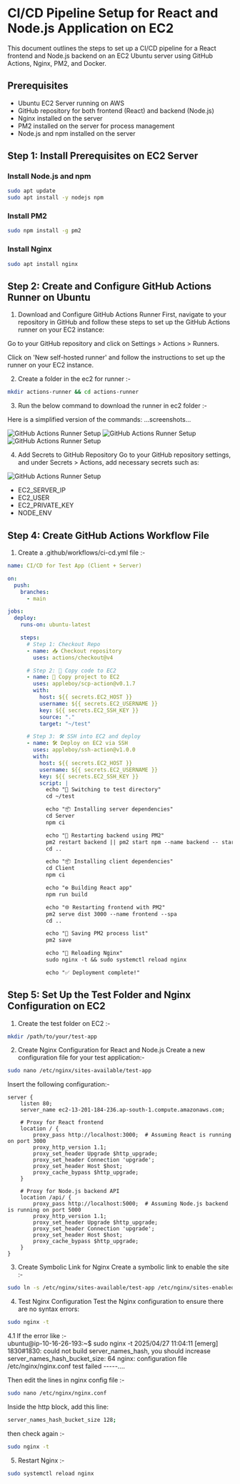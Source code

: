 # CI/CD Pipeline Setup for React and Node.js Application on EC2

This document outlines the steps to set up a CI/CD pipeline for a React frontend and Node.js backend on an EC2 Ubuntu server using GitHub Actions, Nginx, PM2, and Docker.

## Prerequisites

- Ubuntu EC2 Server running on AWS
- GitHub repository for both frontend (React) and backend (Node.js)
- Nginx installed on the server
- PM2 installed on the server for process management
- Node.js and npm installed on the server

## Step 1: Install Prerequisites on EC2 Server

### Install Node.js and npm

```bash
sudo apt update
sudo apt install -y nodejs npm
```

### Install PM2

```bash
sudo npm install -g pm2
```

### Install Nginx

```bash
sudo apt install nginx
```

## Step 2: Create and Configure GitHub Actions Runner on Ubuntu

1. Download and Configure GitHub Actions Runner
First, navigate to your repository in GitHub and follow these steps to set up the GitHub Actions runner on your EC2 instance:

Go to your GitHub repository and click on Settings > Actions > Runners.

Click on 'New self-hosted runner' and follow the instructions to set up the runner on your EC2 instance.

2. Create a folder in the ec2 for runner :-

```bash
mkdir actions-runner && cd actions-runner
```

3. Run the below command to download the runner in ec2 folder :-


Here is a simplified version of the commands:
...screenshots...


![GitHub Actions Runner Setup](./assets/Step1.png)
![GitHub Actions Runner Setup](./assets/step2.png)
![GitHub Actions Runner Setup](./assets/step3.png)




4. Add Secrets to GitHub Repository
Go to your GitHub repository settings, and under Secrets > Actions, add necessary secrets such as:

![GitHub Actions Runner Setup](./assets/Github_secrets.png)
- EC2_SERVER_IP
- EC2_USER
- EC2_PRIVATE_KEY
- NODE_ENV

## Step 4: Create GitHub Actions Workflow File

1. Create a .github/workflows/ci-cd.yml file :-

```yaml
name: CI/CD for Test App (Client + Server)

on:
  push:
    branches:
      - main

jobs:
  deploy:
    runs-on: ubuntu-latest

    steps:
      # Step 1: Checkout Repo
      - name: 📥 Checkout repository
        uses: actions/checkout@v4

      # Step 2: 🚀 Copy code to EC2
      - name: 🚀 Copy project to EC2
        uses: appleboy/scp-action@v0.1.7
        with:
          host: ${{ secrets.EC2_HOST }}
          username: ${{ secrets.EC2_USERNAME }}
          key: ${{ secrets.EC2_SSH_KEY }}
          source: "."
          target: "~/test"

      # Step 3: 🛠️ SSH into EC2 and deploy
      - name: 🛠️ Deploy on EC2 via SSH
        uses: appleboy/ssh-action@v1.0.0
        with:
          host: ${{ secrets.EC2_HOST }}
          username: ${{ secrets.EC2_USERNAME }}
          key: ${{ secrets.EC2_SSH_KEY }}
          script: |
            echo "📂 Switching to test directory"
            cd ~/test

            echo "📦 Installing server dependencies"
            cd Server
            npm ci

            echo "🚀 Restarting backend using PM2"
            pm2 restart backend || pm2 start npm --name backend -- start
            cd ..

            echo "📦 Installing client dependencies"
            cd Client
            npm ci

            echo "⚙️ Building React app"
            npm run build

            echo "🌐 Restarting frontend with PM2"
            pm2 serve dist 3000 --name frontend --spa
            cd ..

            echo "💾 Saving PM2 process list"
            pm2 save

            echo "🔁 Reloading Nginx"
            sudo nginx -t && sudo systemctl reload nginx

            echo "✅ Deployment complete!"
```

## Step 5: Set Up the Test Folder and Nginx Configuration on EC2

1. Create the test folder on EC2 :-

```bash
mkdir /path/to/your/test-app
```

2. Create Nginx Configuration for React and Node.js
Create a new configuration file for your test application:-

```bash
sudo nano /etc/nginx/sites-available/test-app
```

Insert the following configuration:-
    
```nginx
server {
    listen 80;
    server_name ec2-13-201-184-236.ap-south-1.compute.amazonaws.com;

    # Proxy for React frontend
    location / {
        proxy_pass http://localhost:3000;  # Assuming React is running on port 3000
        proxy_http_version 1.1;
        proxy_set_header Upgrade $http_upgrade;
        proxy_set_header Connection 'upgrade';
        proxy_set_header Host $host;
        proxy_cache_bypass $http_upgrade;
    }

    # Proxy for Node.js backend API
    location /api/ {
        proxy_pass http://localhost:5000;  # Assuming Node.js backend is running on port 5000
        proxy_http_version 1.1;
        proxy_set_header Upgrade $http_upgrade;
        proxy_set_header Connection 'upgrade';
        proxy_set_header Host $host;
        proxy_cache_bypass $http_upgrade;
    }
}
```

3. Create Symbolic Link for Nginx
Create a symbolic link to enable the site :-

```bash
sudo ln -s /etc/nginx/sites-available/test-app /etc/nginx/sites-enabled/
```

4. Test Nginx Configuration
Test the Nginx configuration to ensure there are no syntax errors:

```bash
sudo nginx -t
```
4.1 If the error like :-  
ubuntu@ip-10-16-26-193:~$ sudo nginx -t
2025/04/27 11:04:11 [emerg] 1830#1830: could not build server_names_hash, you should increase server_names_hash_bucket_size: 64
nginx: configuration file /etc/nginx/nginx.conf test failed -----....

Then edit the lines in nginx config file :-
 ```bash
sudo nano /etc/nginx/nginx.conf
```
Inside the http block, add this line:
```bash
server_names_hash_bucket_size 128;
```
then check again :-
```bash
sudo nginx -t
```

5. Restart Nginx :-
    
```bash
sudo systemctl reload nginx
```
